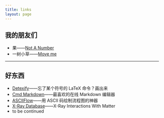 ```yaml
---
title: links
layout: page
---
```


## 我的朋友们

- 果——[Not A Number](http://sobear.me)
- 一树小草——[Move me](http://spdf.me)

---

## 好东西

- [Detexify](http://detexify.kirelabs.org/classify.html)——忘了某个符号的 LaTeX 命令？画出来
- [Cmd Markdown](https://www.zybuluo.com/mdeditor)——最喜欢的在线 Markdown 编辑器
- [ASCIIFlow](http://asciiflow.com/)——用 ASCII 码绘制流程图的神器
- [X-Ray Database](http://henke.lbl.gov/optical_constants/)——X-Ray Interactions With Matter
- to be continued
